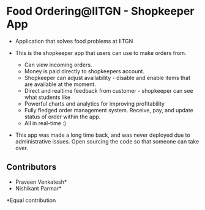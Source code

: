 # Food Ordering@IITGN - Shopkeeper App

- Application that solves food problems at IITGN
- This is the shopkeeper app that users can use to make orders from.
  - Can view incoming orders. 
  - Money is paid directly to shopkeepers account.
  - Shopkeeper can adjust availability - disable and enable items that are available at the moment.
  - Direct and realtime feedback from customer - shopkeeper can see what students like
  - Powerful charts and analytics for improving profitability
  - Fully fledged order management system. Receive, pay, and update status of order within the app.
  - All in real-time :)

- This app was made a long time back, and was never deployed due to administrative issues. Open sourcing the code so that someone can take over.


## Contributors

- Praveen Venkatesh*
- Nishikant Parmar*

*Equal contribution
